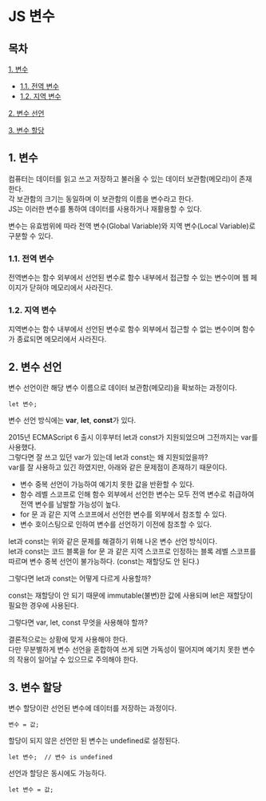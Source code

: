 # JS 변수

## 목차

[1. 변수](#1-변수)
- [1.1. 전역 변수](#11-전역-변수)
- [1.2. 지역 변수](#12-지역-변수)

[2. 변수 선언](#2-변수-선언)

[3. 변수 할당](#3-변수-할당)

## 1. 변수

컴퓨터는 데이터를 읽고 쓰고 저장하고 불러올 수 있는 데이터 보관함(메모리)이 존재 한다.<br>
각 보관함의 크기는 동일하며 이 보관함의 이름을 변수라고 한다.<br>
JS는 이러한 변수를 통하여 데이터를 사용하거나 재활용할 수 있다.

변수는 유효범위에 따라 전역 변수(Global Variable)와 지역 변수(Local Variable)로 구분할 수 있다.

### 1.1. 전역 변수

전역변수는 함수 외부에서 선언된 변수로 함수 내부에서 접근할 수 있는 변수이며 웹 페이지가 닫혀야 메모리에서 사라진다.

### 1.2. 지역 변수

지역변수는 함수 내부에서 선언된 변수로 함수 외부에서 접근할 수 없는 변수이며 함수가 종료되면 메모리에서 사라진다.

## 2. 변수 선언

변수 선언이란 해당 변수 이름으로 데이터 보관함(메모리)을 확보하는 과정이다.

```
let 변수;
```

변수 선언 방식에는 **var**, **let**, **const**가 있다.

2015년 ECMAScript 6 출시 이후부터 let과 const가 지원되었으며 그전까지는 var를 사용했다.<br>
그렇다면 잘 쓰고 있던 var가 있는데 let과 const는 왜 지원되었을까?<br>
var를 잘 사용하고 있긴 하였지만, 아래와 같은 문제점이 존재하기 때문이다.

- 변수 중복 선언이 가능하여 예기치 못한 값을 반환할 수 있다.
- 함수 레벨 스코프로 인해 함수 외부에서 선언한 변수는 모두 전역 변수로 취급하여 전역 변수를 남발할 가능성이 높다.
- for 문 과 같은 지역 스코프에서 선언한 변수를 외부에서 참조할 수 있다.
- 변수 호이스팅으로 인하여 변수를 선언하기 이전에 참조할 수 있다.

let과 const는 위와 같은 문제를 해결하기 위해 나온 변수 선언 방식이다.<br>
let과 const는 코드 블록을 for 문 과 같은 지역 스코프로 인정하는 블록 레벨 스코프를 따르며 변수 중복 선언이 불가능하다. (const는 재할당도 안 된다.)

그렇다면 let과 const는 어떻게 다르게 사용할까?

const는 재할당이 안 되기 때문에 immutable(불변)한 값에 사용되며 let은 재할당이 필요한 경우에 사용된다.

그렇다면 var, let, const 무엇을 사용해야 할까?

결론적으로는 상황에 맞게 사용해야 한다.<br>
다만 무분별하게 변수 선언을 혼합하여 쓰게 되면 가독성이 떨어지며 예기치 못한 변수의 작용이 일어날 수 있으므로 주의해야 한다.

## 3. 변수 할당

변수 할당이란 선언된 변수에 데이터를 저장하는 과정이다.

```
변수 = 값;
```

할당이 되지 않은 선언만 된 변수는 undefined로 설정된다.

```
let 변수;  // 변수 is undefined
```

선언과 할당은 동시에도 가능하다.

```
let 변수 = 값;
```